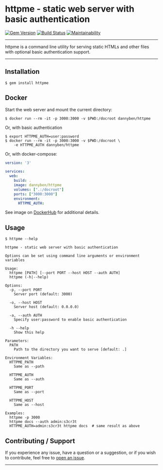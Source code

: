 # httpme - static web server with basic authentication

[![Gem Version](https://badge.fury.io/rb/httpme.svg)](https://badge.fury.io/rb/httpme)
[![Build Status](https://github.com/DannyBen/httpme/workflows/Test/badge.svg)](https://github.com/DannyBen/httpme/actions?query=workflow%3ATest)
[![Maintainability](https://api.codeclimate.com/v1/badges/6626f32d6a99288dcc98/maintainability)](https://codeclimate.com/github/DannyBen/httpme/maintainability)

---

httpme is a command line utility for serving static HTMLs and other files
with optional basic authentication support.

---

## Installation

    $ gem install httpme

## Docker

Start the web server and mount the current directory:

```shell
$ docker run --rm -it -p 3000:3000 -v $PWD:/docroot dannyben/httpme
```

Or, with basic authentication

```shell
$ export HTTPME_AUTH=user:password
$ docker run --rm -it -p 3000:3000 -v $PWD:/docroot \
    -e HTTPME_AUTH dannyben/httpme
```

Or, with docker-compose:

```yaml
version: '3'

services:
  web:
    build: .
    image: dannyben/httpme
    volumes: [".:/docroot"]
    ports: ["3000:3000"]
    environment:
      HTTPME_AUTH:
```

See image on [DockerHub](https://hub.docker.com/r/dannyben/httpme) for
additional details.

## Usage


```
$ httpme --help

httpme - static web server with basic authentication

Options can be set using command line arguments or environment variables

Usage:
  httpme [PATH] [--port PORT --host HOST --auth AUTH]
  httpme (-h|--help)

Options:
  -p, --port PORT
    Server port (default: 3000)

  -o, --host HOST
    Server host (default: 0.0.0.0)

  -a, --auth AUTH
    Specify user:password to enable basic authentication

  -h --help
    Show this help

Parameters:
  PATH
    Path to the directory you want to serve [default: .]

Environment Variables:
  HTTPME_PATH
    Same as --path

  HTTPME_AUTH
    Same as --auth

  HTTPME_PORT
    Same as --port

  HTTPME_HOST
    Same as --host

Examples:
  httpme -p 3000
  httpme docs --auth admin:s3cr3t
  HTTPME_AUTH=admin:s3cr3t httpme docs  # same result as above
```

## Contributing / Support

If you experience any issue, have a question or a suggestion, or if you wish
to contribute, feel free to [open an issue][issues].

---

[issues]: https://github.com/DannyBen/httpme/issues
